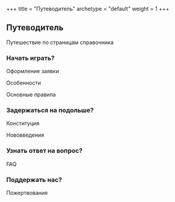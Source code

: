 +++
title = "Путеводитель"
archetype = "default"
weight = 1
+++

## Путеводитель
Путешествие по страницам справочника

<i class="fa-solid fa-pencil"></i>

### Начать играть?

Оформление заявки

Особенности

Основные правила

### Задержаться на подольше? 

Конституция 

Нововведения

### Узнать ответ на вопрос?

FAQ

### Поддержать нас?

Пожертвования